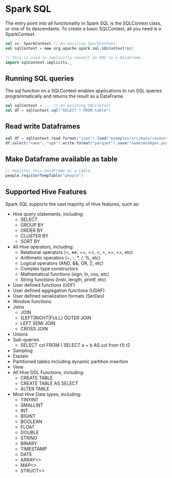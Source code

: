 # Spark SQL

The entry point into all functionality in Spark SQL is the SQLContext class, or one of its descendants. To create a basic SQLContext, all you need is a SparkContext.

```scala
val sc: SparkContext // An existing SparkContext.
val sqlContext = new org.apache.spark.sql.SQLContext(sc)

// this is used to implicitly convert an RDD to a DataFrame.
import sqlContext.implicits._
```

## Running SQL queries

The sql function on a SQLContext enables applications to run SQL queries programmatically and returns the result as a DataFrame.

```scala
val sqlContext = ... // An existing SQLContext
val df = sqlContext.sql("SELECT * FROM table")
```

## Read write Dataframes

```scala
val df = sqlContext.read.format("json").load("examples/src/main/resources/people.json")
df.select("name", "age").write.format("parquet").save("namesAndAges.parquet")
```

## Make Dataframe available as table

```scala
// Register this DataFrame as a table.
people.registerTempTable("people")
```

## Supported Hive Features

Spark SQL supports the vast majority of Hive features, such as:

* Hive query statements, including:
  * SELECT
  * GROUP BY
  * ORDER BY
  * CLUSTER BY
  * SORT BY
* All Hive operators, including:
  * Relational operators (=, ⇔, ==, <>, <, >, >=, <=, etc)
  * Arithmetic operators (+, -, *, /, %, etc)
  * Logical operators (AND, &&, OR, ||, etc)
  * Complex type constructors
  * Mathematical functions (sign, ln, cos, etc)
  * String functions (instr, length, printf, etc)
* User defined functions (UDF)
* User defined aggregation functions (UDAF)
* User defined serialization formats (SerDes)
* Window functions
* Joins
  * JOIN
  * {LEFT|RIGHT|FULL} OUTER JOIN
  * LEFT SEMI JOIN
  * CROSS JOIN
* Unions
* Sub-queries
  * SELECT col FROM ( SELECT a + b AS col from t1) t2
* Sampling
* Explain
* Partitioned tables including dynamic partition insertion
* View
* All Hive DDL Functions, including:
  * CREATE TABLE
  * CREATE TABLE AS SELECT
  * ALTER TABLE
* Most Hive Data types, including:
  * TINYINT
  * SMALLINT
  * INT
  * BIGINT
  * BOOLEAN
  * FLOAT
  * DOUBLE
  * STRING
  * BINARY
  * TIMESTAMP
  * DATE
  * ARRAY<>
  * MAP<>
  * STRUCT<>
